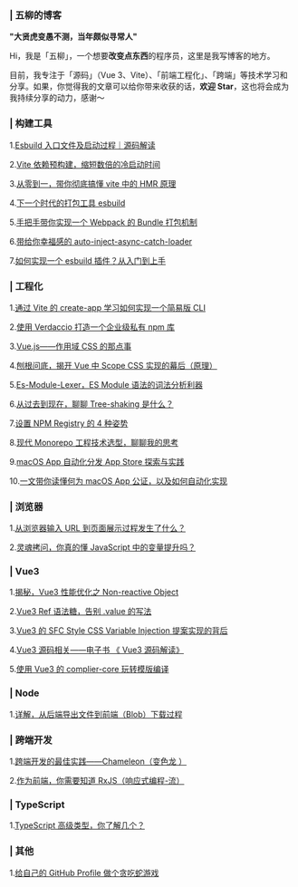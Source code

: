 ### | 五柳的博客

**"大贤虎变愚不测，当年颇似寻常人"**

Hi，我是「五柳」，一个想要**改变点东西**的程序员，这里是我写博客的地方。

目前，我专注于「源码」（Vue 3、Vite）、「前端工程化」、「跨端」等技术学习和分享。如果，你觉得我的文章可以给你带来收获的话，**欢迎 Star**，这也将会成为我持续分享的动力，感谢～

### | 构建工具

1.[Esbuild 入口文件及启动过程｜源码解读](https://github.com/WJCHumble/Blog/issues/29)

2.[Vite 依赖预构建，缩短数倍的冷启动时间](https://github.com/WJCHumble/Blog/issues/11)

3.[从零到一，带你彻底搞懂 vite 中的 HMR 原理](https://github.com/WJCHumble/Blog/issues/19)

4.[下一个时代的打包工具 esbuild](https://github.com/WJCHumble/Blog/issues/14)

5.[手把手带你实现一个 Webpack 的 Bundle 打包机制](https://github.com/WJCHumble/Blog/issues/15)

6.[带给你幸福感的 auto-inject-async-catch-loader](https://github.com/WJCHumble/Blog/issues/12)

7.[如何实现一个 esbuild 插件？从入门到上手](https://github.com/WJCHumble/Blog/issues/26)

### | 工程化

1.[通过 Vite 的 create-app 学习如何实现一个简易版 CLI ](https://github.com/WJCHumble/Blog/issues/13)

2.[使用 Verdaccio 打造一个企业级私有 npm 库](https://github.com/WJCHumble/Blog/issues/22)

3.[Vue.js——作用域 CSS 的那点事](https://github.com/WJCHumble/Blog/issues/25)

4.[刨根问底，揭开 Vue 中 Scope CSS 实现的幕后（原理）](https://github.com/WJCHumble/Blog/issues/23)

5.[Es-Module-Lexer，ES Module 语法的词法分析利器](https://github.com/WJCHumble/Blog/issues/27)

6.[从过去到现在，聊聊 Tree-shaking 是什么？](https://github.com/WJCHumble/Blog/issues/32)

7.[设置 NPM Registry 的 4 种姿势](https://github.com/WJCHumble/Blog/issues/34)

8.[现代 Monorepo 工程技术选型，聊聊我的思考](https://github.com/WJCHumble/Blog/issues)

9.[macOS App 自动化分发 App Store 探索与实践](https://github.com/WJCHumble/Blog/issues/37)

10.[一文带你读懂何为 macOS App 公证，以及如何自动化实现](https://github.com/WJCHumble/Blog/issues/38)

### | 浏览器

1.[从浏览器输入 URL 到页面展示过程发生了什么？](https://github.com/WJCHumble/Blog/issues/3)

2.[灵魂拷问，你真的懂 JavaScript 中的变量提升吗？](https://github.com/WJCHumble/Blog/issues/17)

### | Vue3

1.[揭秘，Vue3 性能优化之 Non-reactive Object](https://github.com/WJCHumble/Blog/issues/36)

2.[Vue3 Ref 语法糖，告别 .value 的写法](https://github.com/WJCHumble/Blog/issues/33)

3.[Vue3 的 SFC Style CSS Variable Injection 提案实现的背后 ](https://github.com/WJCHumble/Blog/issues/30)

4.[Vue3 源码相关——电子书 《 Vue3 源码解读》 ](https://wjchumble.github.io/explain-vue3.0/)

5.[使用 Vue3 的 complier-core 玩转模版编译 ](https://github.com/WJCHumble/Blog/issues/18)

### | Node

1.[详解，从后端导出文件到前端（Blob）下载过程](https://github.com/WJCHumble/Blog/issues/20)

### | 跨端开发

1.[跨端开发的最佳实践——Chameleon（变色龙 ）](https://github.com/WJCHumble/Blog/issues/16)

2.[作为前端，你需要知道 RxJS（响应式编程-流）](https://github.com/WJCHumble/Blog/issues/24)

### | TypeScript

1.[TypeScript 高级类型，你了解几个？](https://github.com/WJCHumble/Blog/issues/21)

### | 其他

1.[给自己的 GitHub Profile 做个贪吃蛇游戏](https://github.com/WJCHumble/Blog/issues/31)
